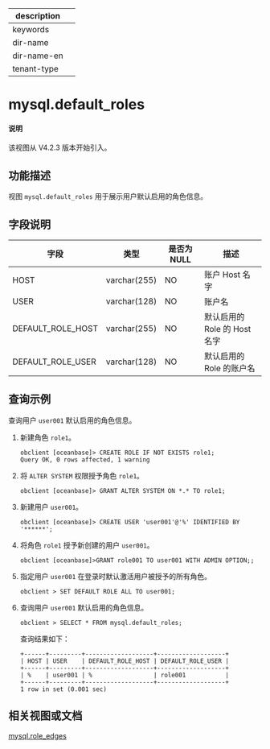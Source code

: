 |description||
|---|---|
|keywords||
|dir-name||
|dir-name-en||
|tenant-type||

# mysql.default_roles

<main id="notice" type='explain'>
<h4>说明</h4>
<p>该视图从 V4.2.3 版本开始引入。</p>
</main>

## 功能描述

视图 `mysql.default_roles` 用于展示用户默认启用的角色信息。

## 字段说明

| **字段** | **类型** | **是否为 NULL** | **描述** |
| -------- | -------- | --------------- | -------- |
| HOST              | varchar(255) | NO   | 账户 Host 名字     |
| USER              | varchar(128) | NO   | 账户名     |
| DEFAULT_ROLE_HOST | varchar(255) | NO   | 默认启用的 Role 的 Host 名字     |
| DEFAULT_ROLE_USER | varchar(128) | NO   | 默认启用的 Role 的账户名     |

## 查询示例

 查询用户 `user001` 默认启用的角色信息。

1. 新建角色 `role1`。

    ```shell
    obclient [oceanbase]> CREATE ROLE IF NOT EXISTS role1;
    Query OK, 0 rows affected, 1 warning
    ```

2. 将 `ALTER SYSTEM` 权限授予角色 `role1`。

    ```shell
    obclient [oceanbase]> GRANT ALTER SYSTEM ON *.* TO role1;
    ```

3. 新建用户 `user001`。

    ```shell
    obclient [oceanbase]> CREATE USER 'user001'@'%' IDENTIFIED BY '******';
    ```

4. 将角色 `role1` 授予新创建的用户 `user001`。

    ```shell
    obclient [oceanbase]>GRANT role001 TO user001 WITH ADMIN OPTION;;
    ```

5. 指定用户 `user001` 在登录时默认激活用户被授予的所有角色。

    ```shell
    obclient > SET DEFAULT ROLE ALL TO user001;
    ```

6. 查询用户 `user001` 默认启用的角色信息。

    ```shell
    obclient > SELECT * FROM mysql.default_roles;
    ```

    查询结果如下：

    ```shell
    +------+---------+-------------------+-------------------+
    | HOST | USER    | DEFAULT_ROLE_HOST | DEFAULT_ROLE_USER |
    +------+---------+-------------------+-------------------+
    | %    | user001 | %                 | role001           |
    +------+---------+-------------------+-------------------+
    1 row in set (0.001 sec)
    ```

## 相关视图或文档

[mysql.role_edges](27700.mysql-role_edges-of-mysql-mode.md)